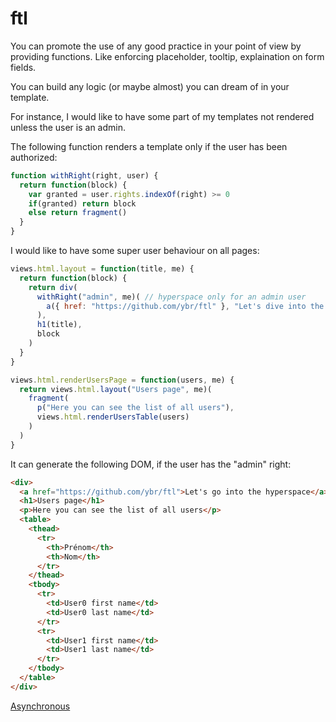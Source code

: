 # ftl

You can promote the use of any good practice in your point of view by providing functions. Like enforcing placeholder, tooltip, explaination on form fields.

You can build any logic (or maybe almost) you can dream of in your template.

For instance, I would like to have some part of my templates not rendered unless the user is an admin.

The following function renders a template only if the user has been authorized:

```javascript
function withRight(right, user) {
  return function(block) {
    var granted = user.rights.indexOf(right) >= 0
    if(granted) return block
    else return fragment()
  }
}
```



I would like to have some super user behaviour on all pages:

```javascript
views.html.layout = function(title, me) {
  return function(block) {
    return div(
      withRight("admin", me)( // hyperspace only for an admin user
        a({ href: "https://github.com/ybr/ftl" }, "Let's dive into the hyperspace")
      ),
      h1(title),
      block
    )
  }
}

views.html.renderUsersPage = function(users, me) {
  return views.html.layout("Users page", me)(
    fragment(
      p("Here you can see the list of all users"),
      views.html.renderUsersTable(users)
    )
  )
}
```

It can generate the following DOM, if the user has the "admin" right:

```html
<div>
  <a href="https://github.com/ybr/ftl">Let's go into the hyperspace</a>
  <h1>Users page</h1>
  <p>Here you can see the list of all users</p>
  <table>
    <thead>
      <tr>
        <th>Prénom</th>
        <th>Nom</th>
      </tr>
    </thead>
    <tbody>
      <tr>
        <td>User0 first name</td>
        <td>User0 last name</td>
      </tr>
      <tr>
        <td>User1 first name</td>
        <td>User1 last name</td>
      </tr>
    </tbody>
  </table>
</div>
```

[Asynchronous](async.md)
